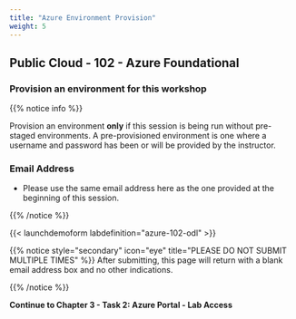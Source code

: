 ```yaml
---
title: "Azure Environment Provision"
weight: 5
---
```


## Public Cloud - 102 - Azure Foundational

### Provision an environment for this workshop

{{% notice info %}}

Provision an environment **only** if this session is being run without pre-staged environments. A pre-provisioned environment is one where a username and password has been or will be provided by the instructor.

### Email Address

* Please use the same email address here as the one provided at the beginning of this session.

{{% /notice %}}

{{< launchdemoform labdefinition="azure-102-odl" >}}

{{% notice style="secondary" icon="eye" title="PLEASE DO NOT SUBMIT MULTIPLE TIMES"  %}} After submitting, this page will return with a blank email address box and no other indications.

 {{% /notice %}}

**Continue to Chapter 3 - Task 2: Azure Portal - Lab Access**
